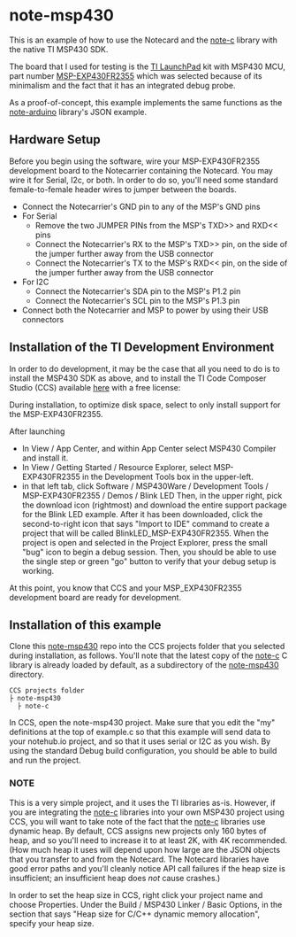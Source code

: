 # note-msp430

This is an example of how to use the Notecard and the [note-c][note-c] library
with the native TI MSP430 SDK.

The board that I used for testing is the [TI LaunchPad][board] kit with MSP430 MCU, part number
[MSP-EXP430FR2355][board] which was selected because of its minimalism and the fact that it has
an integrated debug probe.

As a proof-of-concept, this example implements the same functions as the
[note-arduino][note-arduino] library's JSON example.

## Hardware Setup

Before you begin using the software, wire your MSP-EXP430FR2355 development board to the Notecarrier containing
the Notecard. You may wire it for Serial, I2c, or both. In order to do so, you'll need some standard female-to-female
header wires to jumper between the boards.
- Connect the Notecarrier's GND pin to any of the MSP's GND pins
- For Serial
  - Remove the two JUMPER PINs from the MSP's TXD>> and RXD<< pins
  - Connect the Notecarrier's RX to the MSP's TXD>> pin, on the side of the jumper further away from the USB connector
  - Connect the Notecarrier's TX to the MSP's RXD<< pin, on the side of the jumper further away from the USB connector
- For I2C
  - Connect the Notecarrier's SDA pin to the MSP's P1.2 pin
  - Connect the Notecarrier's SCL pin to the MSP's P1.3 pin
- Connect both the Notecarrier and MSP to power by using their USB connectors

## Installation of the TI Development Environment

In order to do development, it may be the case that all you need to do is to install the MSP430 SDK as above,
and to install the TI Code Composer Studio (CCS) available [here][ccs] with a free license:

During installation, to optimize disk space, select to only install support for the MSP-EXP430FR2355.

After launching
- In View / App Center, and within App Center select MSP430 Compiler and install it.
- In View / Getting Started / Resource Explorer, select MSP-EXP430FR2355 in the Development Tools box in the upper-left.
- in that left tab, click Software / MSP430Ware / Development Tools / MSP-EXP430FR2355 / Demos / Blink LED
  Then, in the upper right, pick the download icon (rightmost) and download the entire support package for the
  Blink LED example. After it has been downloaded, click the second-to-right icon that says "Import to IDE"
  command to create a project that will be called BlinkLED_MSP-EXP430FR2355. When the project is open and
  selected in the Project Explorer, press the small "bug" icon to begin a debug session. Then, you should be
  able to use the single step or green "go" button to verify that your debug setup is working.

At this point, you know that CCS and your MSP_EXP430FR2355 development board are ready for development.

## Installation of this example

Clone this [note-msp430][note-msp430] repo into the CCS projects folder that you selected during
installation, as follows. You'll note that the latest copy of the [note-c][note-c] C library is already
loaded by default, as a subdirectory of the [note-msp430][note-msp430] directory.

```
CCS projects folder
├ note-msp430  
  ├ note-c  
```

In CCS, open the note-msp430 project. Make sure that you edit the "my" definitions at the top of example.c
so that this example will send data to your notehub.io project, and so that it uses serial or I2C as you wish.
By using the standard Debug build configuration, you should be able to build and run the project.

### **NOTE**

This is a very simple project, and it uses the TI libraries as-is. However, if you are integrating the
[note-c][note-c] libraries into your own MSP430 project using CCS, you will want to take note of the fact
that the [note-c][note-c] libraries use dynamic heap. By default, CCS assigns new projects only 160 bytes
of heap, and so you'll need to increase it to at least 2K, with 4K recommended. (How much heap it uses
will depend upon how large are the JSON objects that you transfer to and from the Notecard. The Notecard
libraries have good error paths and you'll cleanly notice API call failures if the heap size is insufficient;
an insufficient heap does *not* cause crashes.)

In order to set the heap size in CCS, right click your project name and choose Properties. Under the
Build / MSP430 Linker / Basic Options, in the section that says "Heap size for C/C++ dynamic memory allocation",
specify your heap size.

[note-msp430]: https://github.com/blues/note-msp430
[note-c]: https://github.com/blues/note-c
[note-arduino]: https://github.com/blues/note-arduino
[ccs]: http://www.ti.com/tool/CCSTUDIO
[board]: http://www.ti.com/tool/MSP-EXP430FR2355
